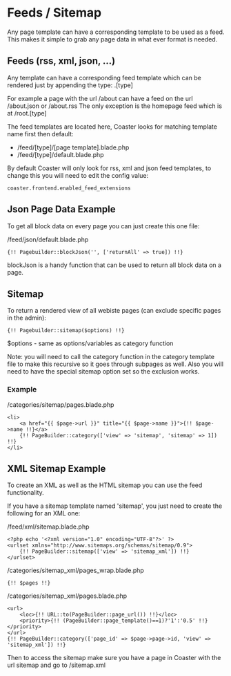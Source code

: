 # Feeds / Sitemap

Any page template can have a corresponding template to be used as a feed. This makes it simple to grab any page data in what ever format is needed.

## Feeds (rss, xml, json, ...)

Any template can have a corresponding feed template which can be rendered just by appending the type: .[type]

For example a page with the url /about can have a feed on the url /about.json or /about.rss
The only exception is the homepage feed which is at /root.[type]

The feed templates are located here, Coaster looks for matching template name first then default:

 - /feed/[type]/[page template].blade.php
 - /feed/[type]/default.blade.php

By default Coaster will only look for rss, xml and json feed templates, to change this you will need to edit the config value:

`coaster.frontend.enabled_feed_extensions`

## Json Page Data Example

To get all block data on every page you can just create this one file:

/feed/json/default.blade.php

```
{!! Pagebuilder::blockJson('', ['returnAll' => true]) !!}
```

blockJson is a handy function that can be used to return all block data on a page.

## Sitemap

To return a rendered view of all webiste pages (can exclude specific pages in the admin):

`{!! Pagebuilder::sitemap($options) !!}`

$options - same as options/variables as category function

Note: you will need to call the category function in the category template file to make this recursive so it goes through subpages as well. Also you will need to have the special sitemap option set so the exclusion works.

### Example

/categories/sitemap/pages.blade.php

```
<li>
    <a href="{{ $page->url }}" title="{{ $page->name }}">{!! $page->name !!}</a>
    {!! PageBuilder::category(['view' => 'sitemap', 'sitemap' => 1]) !!}
</li>

```

## XML Sitemap Example

To create an XML as well as the HTML sitemap you can use the feed functionality.

If you have a sitemap template named 'sitemap', you just need to create the following for an XML one:

/feed/xml/sitemap.blade.php

```
<?php echo '<?xml version="1.0" encoding="UTF-8"?>' ?>
<urlset xmlns="http://www.sitemaps.org/schemas/sitemap/0.9">
    {!! PageBuilder::sitemap(['view' => 'sitemap_xml']) !!}
</urlset>
```

/categories/sitemap_xml/pages_wrap.blade.php

```
{!! $pages !!}
```

/categories/sitemap_xml/pages.blade.php

```
<url>
    <loc>{!! URL::to(PageBuilder::page_url()) !!}</loc>
    <priority>{!! (PageBuilder::page_template()==1)?'1':'0.5' !!}</priority>
</url>
{!! PageBuilder::category(['page_id' => $page->page->id, 'view' => 'sitemap_xml']) !!}
```

Then to access the sitemap make sure you have a page in Coaster with the url sitemap and go to /sitemap.xml
